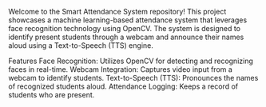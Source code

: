 
Welcome to the Smart Attendance System repository! This project showcases a machine learning-based attendance system that leverages face recognition technology using OpenCV. The system is designed to identify present students through a webcam and announce their names aloud using a Text-to-Speech (TTS) engine.

Features
Face Recognition: Utilizes OpenCV for detecting and recognizing faces in real-time.
Webcam Integration: Captures video input from a webcam to identify students.
Text-to-Speech (TTS): Pronounces the names of recognized students aloud.
Attendance Logging: Keeps a record of students who are present.
